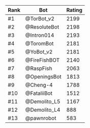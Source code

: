 Rank|Bot|Rating
---|---|---
#1|@TorBot_v2|2199
#2|@ResoluteBot|2198
#3|@Intron014|2193
#4|@ToromBot|2181
#5|@YoBot_v2|2181
#6|@FireFishBOT|2140
#7|@RaspFish|2063
#8|@OpeningsBot|1813
#9|@Cheng-4|1788
#10|@FataliiBot|1512
#11|@Demolito_L5|1167
#12|@Demolito_L4|888
#13|@pawnrobot|583
